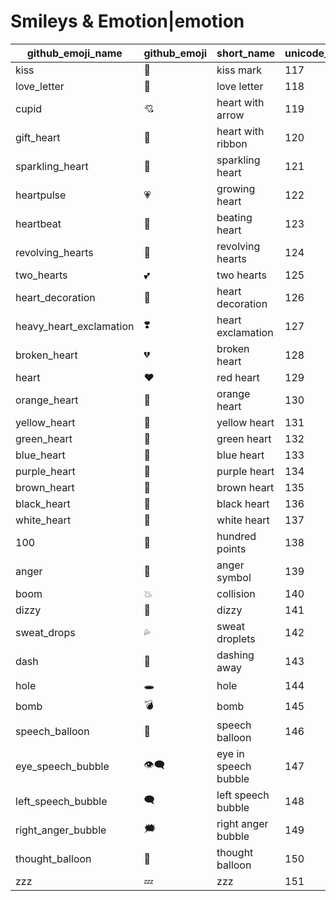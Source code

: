 # Smileys & Emotion|emotion

|github_emoji_name|github_emoji|short_name|unicode_index|
|---|---|---|---|
|kiss|:kiss:|kiss mark|117|
|love_letter|:love_letter:|love letter|118|
|cupid|:cupid:|heart with arrow|119|
|gift_heart|:gift_heart:|heart with ribbon|120|
|sparkling_heart|:sparkling_heart:|sparkling heart|121|
|heartpulse|:heartpulse:|growing heart|122|
|heartbeat|:heartbeat:|beating heart|123|
|revolving_hearts|:revolving_hearts:|revolving hearts|124|
|two_hearts|:two_hearts:|two hearts|125|
|heart_decoration|:heart_decoration:|heart decoration|126|
|heavy_heart_exclamation|:heavy_heart_exclamation:|heart exclamation|127|
|broken_heart|:broken_heart:|broken heart|128|
|heart|:heart:|red heart|129|
|orange_heart|:orange_heart:|orange heart|130|
|yellow_heart|:yellow_heart:|yellow heart|131|
|green_heart|:green_heart:|green heart|132|
|blue_heart|:blue_heart:|blue heart|133|
|purple_heart|:purple_heart:|purple heart|134|
|brown_heart|:brown_heart:|brown heart|135|
|black_heart|:black_heart:|black heart|136|
|white_heart|:white_heart:|white heart|137|
|100|:100:|hundred points|138|
|anger|:anger:|anger symbol|139|
|boom|:boom:|collision|140|
|dizzy|:dizzy:|dizzy|141|
|sweat_drops|:sweat_drops:|sweat droplets|142|
|dash|:dash:|dashing away|143|
|hole|:hole:|hole|144|
|bomb|:bomb:|bomb|145|
|speech_balloon|:speech_balloon:|speech balloon|146|
|eye_speech_bubble|:eye_speech_bubble:|eye in speech bubble|147|
|left_speech_bubble|:left_speech_bubble:|left speech bubble|148|
|right_anger_bubble|:right_anger_bubble:|right anger bubble|149|
|thought_balloon|:thought_balloon:|thought balloon|150|
|zzz|:zzz:|zzz|151|
